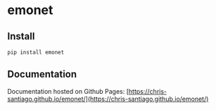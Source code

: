 # emonet



## Install

```bash
pip install emonet
```

## Documentation 

Documentation hosted on Github Pages: [https://chris-santiago.github.io/emonet/](https://chris-santiago.github.io/emonet/)